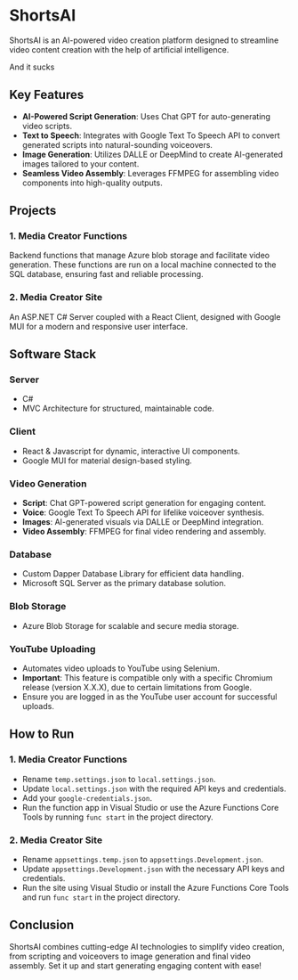 
# ShortsAI

ShortsAI is an AI-powered video creation platform designed to streamline video content creation with the help of artificial intelligence.

And it sucks

## Key Features
- **AI-Powered Script Generation**: Uses Chat GPT for auto-generating video scripts.
- **Text to Speech**: Integrates with Google Text To Speech API to convert generated scripts into natural-sounding voiceovers.
- **Image Generation**: Utilizes DALLE or DeepMind to create AI-generated images tailored to your content.
- **Seamless Video Assembly**: Leverages FFMPEG for assembling video components into high-quality outputs.

## Projects

### 1. Media Creator Functions
Backend functions that manage Azure blob storage and facilitate video generation. These functions are run on a local machine connected to the SQL database, ensuring fast and reliable processing.

### 2. Media Creator Site
An ASP.NET C# Server coupled with a React Client, designed with Google MUI for a modern and responsive user interface.

## Software Stack

### Server
- C#
- MVC Architecture for structured, maintainable code.

### Client
- React & Javascript for dynamic, interactive UI components.
- Google MUI for material design-based styling.

### Video Generation
- **Script**: Chat GPT-powered script generation for engaging content.
- **Voice**: Google Text To Speech API for lifelike voiceover synthesis.
- **Images**: AI-generated visuals via DALLE or DeepMind integration.
- **Video Assembly**: FFMPEG for final video rendering and assembly.

### Database
- Custom Dapper Database Library for efficient data handling.
- Microsoft SQL Server as the primary database solution.

### Blob Storage
- Azure Blob Storage for scalable and secure media storage.

### YouTube Uploading
- Automates video uploads to YouTube using Selenium.
- **Important**: This feature is compatible only with a specific Chromium release (version X.X.X), due to certain limitations from Google.
- Ensure you are logged in as the YouTube user account for successful uploads.

## How to Run

### 1. Media Creator Functions
- Rename `temp.settings.json` to `local.settings.json`.
- Update `local.settings.json` with the required API keys and credentials.
- Add your `google-credentials.json`.
- Run the function app in Visual Studio or use the Azure Functions Core Tools by running `func start` in the project directory.

### 2. Media Creator Site
- Rename `appsettings.temp.json` to `appsettings.Development.json`.
- Update `appsettings.Development.json` with the necessary API keys and credentials.
- Run the site using Visual Studio or install the Azure Functions Core Tools and run `func start` in the project directory.

## Conclusion
ShortsAI combines cutting-edge AI technologies to simplify video creation, from scripting and voiceovers to image generation and final video assembly. Set it up and start generating engaging content with ease!
